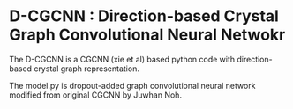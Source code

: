 # D-CGCNN : Direction-based Crystal Graph Convolutional Neural Netwokr

The D-CGCNN is a CGCNN (xie et al) based python code with direction-based crystal graph representation. 

The model.py is dropout-added graph convolutional neural network modified from original CGCNN by Juwhan Noh.  
